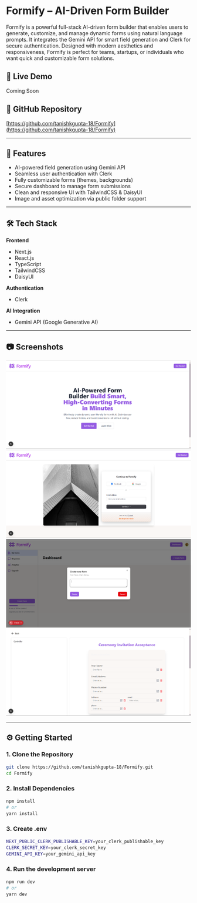 # Formify – AI-Driven Form Builder

Formify is a powerful full-stack AI-driven form builder that enables users to generate, customize, and manage dynamic forms using natural language prompts. It integrates the Gemini API for smart field generation and Clerk for secure authentication. Designed with modern aesthetics and responsiveness, Formify is perfect for teams, startups, or individuals who want quick and customizable form solutions.

## 🚀 Live Demo

Coming Soon

## 🔗 GitHub Repository

[https://github.com/tanishkgupta-18/Formify](https://github.com/tanishkgupta-18/Formify)

---

## 📌 Features

- AI-powered field generation using Gemini API  
- Seamless user authentication with Clerk  
- Fully customizable forms (themes, backgrounds)  
- Secure dashboard to manage form submissions  
- Clean and responsive UI with TailwindCSS & DaisyUI  
- Image and asset optimization via public folder support  

---

## 🛠️ Tech Stack

**Frontend**  
- Next.js  
- React.js  
- TypeScript  
- TailwindCSS  
- DaisyUI  

**Authentication**  
- Clerk  

**AI Integration**  
- Gemini API (Google Generative AI)  

---

## 📷 Screenshots

![Home](./public/home.png)
![Home](./public/login.png)
![Home](./public/dashboard.png)
![Home](./public/forms.png)

---

## ⚙️ Getting Started

### 1. Clone the Repository

```bash
git clone https://github.com/tanishkgupta-18/Formify.git
cd Formify
```

### 2. Install Dependencies
```bash
npm install
# or
yarn install

```
### 3. Create .env

```bash
NEXT_PUBLIC_CLERK_PUBLISHABLE_KEY=your_clerk_publishable_key
CLERK_SECRET_KEY=your_clerk_secret_key
GEMINI_API_KEY=your_gemini_api_key
```

### 4. Run the development server
```bash
npm run dev
# or
yarn dev
```